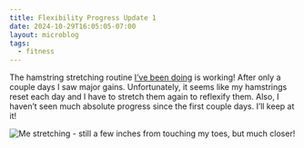 ```yaml
---
title: Flexibility Progress Update 1
date: 2024-10-29T16:05:05-07:00
layout: microblog
tags:
  - fitness
---
```

The hamstring stretching routine [I’ve been doing](https://www.stevenoxley.com/mb/hamstring-flexibility/) is working! After only a couple days I saw major gains. Unfortunately, it seems like my hamstrings reset each day and I have to stretch them again to reflexify them. Also, I haven’t seen much absolute progress since the first couple days. I’ll keep at it!


![Me stretching - still a few inches from touching my toes, but much closer!](hamstring-flexibility-progress-1.jpg)
